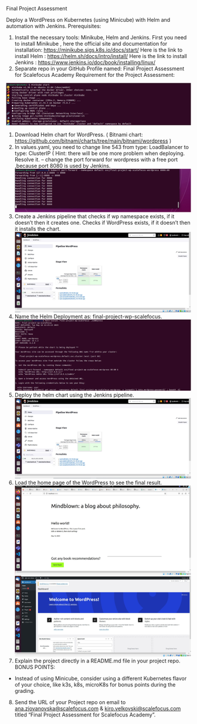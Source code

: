 Final Project Assessment

Deploy a WordPress on Kubernetes (using Minicube) with Helm and
automation with Jenkins.
Prerequisites:
1. Install the necessary tools: Minikube, Helm and Jenkins.
First you need to install Minikube , here the official site and documentation for installation: https://minikube.sigs.k8s.io/docs/start/
Here is the link to install Helm :  https://helm.sh/docs/intro/install/
Here is the link to install Jenkins :  https://www.jenkins.io/doc/book/installing/linux/
2. Separate repo in your GitHub Profile named: Final Project Assessment for Scalefocus Academy
Requirement for the Project Assessment:

![img1](imgs/start.JPG)
 
1. Download Helm chart for WordPress. ( Bitnami chart:
https://github.com/bitnami/charts/tree/main/bitnami/wordpress )
2. In values.yaml, you need to change line 543 from type: LoadBalancer to type: ClusterIP ( Hint: there
will be one more problem when deploying. Resolve it. – change the port forward for wordpress with a free port ,because port 8080 is used by Jenkins.
 ![img2](imgs/port.jpg)
3. Create a Jenkins pipeline that checks if wp namespace exists, if it doesn’t then it creates one.
Checks if WordPress exists, if it doesn’t then it installs the chart.
 ![img3](imgs/jenkins.jpg)
4. Name the Helm Deployment as: final-project-wp-scalefocus.
 ![img4](imgs/helm.jpg)
5. Deploy the helm chart using the Jenkins pipeline.
 ![img5](imgs/jenkins.jpg)
6. Load the home page of the WordPress to see the final result.
 ![img6](imgs/wordpress.jpg)
 ![img7](imgs/wordpress1.jpg)
7. Explain the project directly in a README.md file in your project repo.
BONUS POINTS:
- Instead of using Minicube, consider using a different Kubernetes flavor of your choice, like k3s, k8s,
microK8s for bonus points during the grading.
8. Send the URL of your Project repo on email to ana.zjovanovska@scalefocus.com &
kiro.velkovski@scalefocus.com titled “Final Project Assessment for Scalefocus Academy”.
